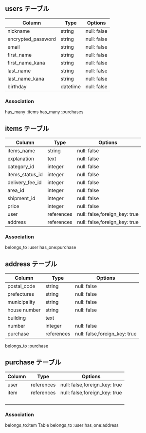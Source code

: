 ## users テーブル

| Column               | Type     | Options     |
| ----------           | ------   | ----------- |
| nickname             | string   | null: false |
| encrypted_password   | string   | null: false |
| email                | string   | null: false |
| first_name           | string   | null: false |
| first_name_kana      | string   | null: false |
| last_name            | string   | null: false |
| last_name_kana       | string   | null: false |
| birthday             | datetime | null: false |


### Association
has_many :items
has_many :purchases


## items テーブル

| Column           | Type         | Options                         |
| ------------     | ------       | -----------------------------   |
| items_name       | string       | null: false                     |
| explanation      | text         | null: false                     |
| category_id      | integer      | null: false                     |
| items_status_id  | integer      | null: false                     |
| delivery_fee_id  | integer      | null: false                     |
| area_id          | integer      | null: false                     |
| shipment_id      | integer      | null: false                     |
| price            | integer      | null: false                     |
| user             | references   | null: false,foreign_key: true   |
| address          | references   | null: false,foreign_key: true   |



### Association

belongs_to :user
has_one:purchase 




## address テーブル

| Column       | Type       | Options     |
| ----------   | ------     | ----------- |
| postal_code  | string     | null: false |
| prefectures  | string     | null: false |
| municipality | string     | null: false |
| house number | string     | null: false |
| building     | text       |             |
| number       | integer    | null: false |
| purchase     | references | null: false,foreign_key: true   |


belongs_to :purchase



## purchase テーブル



| Column     | Type       | Options                         |
| ---------- | ------     | -----------                     |
| user       | references | null: false,foreign_key: true   |
| item       | references | null: false,foreign_key: true   |
|            |            |                                 |
|            |            |                                 |
|            |            |                                 |
|            |            |                                 |


### Association


belongs_to:item Table
belongs_to :user
has_one:address











